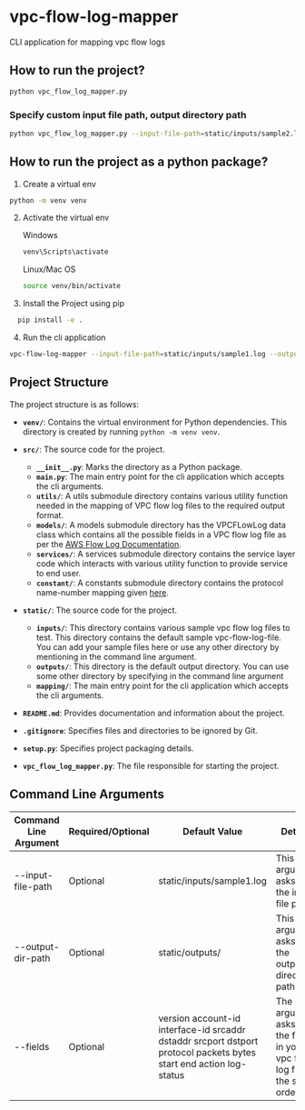 # vpc-flow-log-mapper
 CLI application for mapping vpc flow logs

## How to run the project?
```bash
python vpc_flow_log_mapper.py
```

  ### Specify custom input file path, output directory path
  ```bash
  python vpc_flow_log_mapper.py --input-file-path=static/inputs/sample2.log --output-dir-path=static/outputs/ --fields="dstport protocol packets bytes start end action log-status"
  ```

## How to run the project as a python package?

1. Create a virtual env
```bash
python -m venv venv
```

2. Activate the virtual env

    Windows
    ```bash
    venv\Scripts\activate
    ```

    Linux/Mac OS
    ```bash
    source venv/bin/activate
    ```

3. Install the Project using pip
```bash
  pip install -e .
```

4. Run the cli application
```bash
vpc-flow-log-mapper --input-file-path=static/inputs/sample1.log --output-dir-path=static/outputs/ 
```


## Project Structure

The project structure is as follows:
- **`venv/`**: Contains the virtual environment for Python dependencies. This directory is created by running `python -m venv venv`.

- **`src/`**: The source code for the project.
  - **`__init__.py`**: Marks the directory as a Python package.
  - **`main.py`**: The main entry point for the cli application which accepts the cli arguments.
  - **`utils/`**: A utils submodule directory contains various utility function needed in the mapping of VPC flow log files to the required output format.
  - **`models/`**: A models submodule directory has the VPCFLowLog data class which contains all the possible fields in a VPC flow log file as per the [AWS Flow Log Documentation](https://docs.aws.amazon.com/vpc/latest/userguide/flow-log-records.html).
  - **`services/`**: A services submodule directory contains the service layer code which interacts with various utility function to provide service to end user.
  - **`constant/`**: A constants submodule directory contains the protocol name-number mapping given [here](https://www.iana.org/assignments/protocol-numbers/protocol-numbers.xhtml).

- **`static/`**: The source code for the project.
  - **`inputs/`**: This directory contains various sample vpc flow log files to test. This directory contains the default sample vpc-flow-log-file. You can add your sample files here or use any other directory by mentioning in the command line argument.
  - **`outputs/`**: This directory is the default output directory. You can use some other directory by specifying in the command line argument
  - **`mapping/`**: The main entry point for the cli application which accepts the cli arguments.

- **`README.md`**: Provides documentation and information about the project.

- **`.gitignore`**: Specifies files and directories to be ignored by Git.

- **`setup.py`**: Specifies project packaging details.

- **`vpc_flow_log_mapper.py`**: The file responsible for starting the project.

## Command Line Arguments

| Command Line Argument | Required/Optional | Default Value | Details |
|----------|----------|----------|----------|
| --input-file-path | Optional | static/inputs/sample1.log | This argument asks for the input file path |
| --output-dir-path | Optional | static/outputs/ | This argument asks for the output directory path |
| --fields | Optional | version account-id interface-id srcaddr dstaddr srcport dstport protocol packets bytes start end action log-status | The argument asks for the fields in your vpc flow log file in the same order |